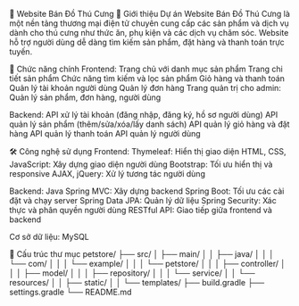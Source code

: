🐾 Website Bán Đồ Thú Cưng
📌 Giới thiệu
Dự án Website Bán Đồ Thú Cưng là một nền tảng thương mại điện tử chuyên cung cấp các sản phẩm và dịch vụ dành cho thú cưng như thức ăn, phụ kiện và các dịch vụ chăm sóc. Website hỗ trợ người dùng dễ dàng tìm kiếm sản phẩm, đặt hàng và thanh toán trực tuyến.

🚀 Chức năng chính
Frontend:
Trang chủ với danh mục sản phẩm
Trang chi tiết sản phẩm
Chức năng tìm kiếm và lọc sản phẩm
Giỏ hàng và thanh toán
Quản lý tài khoản người dùng
Quản lý đơn hàng
Trang quản trị cho admin: Quản lý sản phẩm, đơn hàng, người dùng

Backend:
API xử lý tài khoản (đăng nhập, đăng ký, hồ sơ người dùng)
API quản lý sản phẩm (thêm/sửa/xóa/lấy danh sách)
API quản lý giỏ hàng và đặt hàng
API quản lý thanh toán
API quản lý người dùng

🛠️ Công nghệ sử dụng
Frontend:
Thymeleaf: Hiển thị giao diện
HTML, CSS, JavaScript: Xây dựng giao diện người dùng
Bootstrap: Tối ưu hiển thị và responsive
AJAX, jQuery: Xử lý tương tác người dùng

Backend:
Java Spring MVC: Xây dựng backend
Spring Boot: Tối ưu các cài đặt và chạy server
Spring Data JPA: Quản lý dữ liệu
Spring Security: Xác thực và phân quyền người dùng
RESTful API: Giao tiếp giữa frontend và backend

Cơ sở dữ liệu:
MySQL

📂 Cấu trúc thư mục
petstore/
├── src/
│   ├── main/
│   │   ├── java/
│   │   │   └── com/
│   │   │       └── example/
│   │   │           └── petstore/
│   │   │               ├── controller/
│   │   │               ├── model/
│   │   │               ├── repository/
│   │   │               └── service/
│   │   └── resources/
│   │       ├── static/
│   │       └── templates/
├── build.gradle
├── settings.gradle
└── README.md



